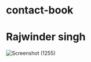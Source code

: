 # contact-book
# Rajwinder singh
![Screenshot (1255)](https://github.com/user-attachments/assets/b4db760a-a29b-4a68-9fea-d64a239d9b61)


